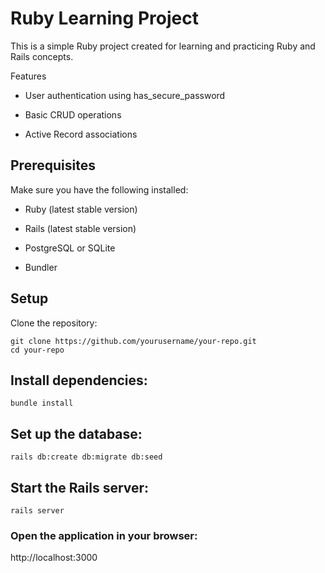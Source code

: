 # Ruby Learning Project

This is a simple Ruby project created for learning and practicing Ruby and Rails concepts.

Features

- User authentication using has_secure_password

- Basic CRUD operations

- Active Record associations

## Prerequisites

Make sure you have the following installed:

- Ruby (latest stable version)

- Rails (latest stable version)

- PostgreSQL or SQLite

- Bundler

## Setup

Clone the repository:
```
git clone https://github.com/yourusername/your-repo.git
cd your-repo
```

## Install dependencies:
```
bundle install
```

## Set up the database:
```
rails db:create db:migrate db:seed
```

## Start the Rails server:
```
rails server
```

### Open the application in your browser:

http://localhost:3000